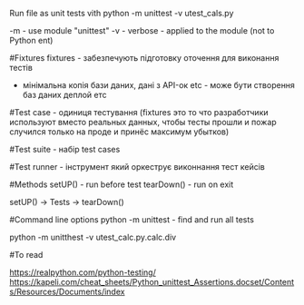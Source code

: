 Run file as unit tests vith 
python -m unittest -v utest_cals.py

-m - use module "unittest"
-v - verbose  - applied to the module (not to Python ent)



#Fixtures
fixtures - забезпечують підготовку оточення для виконання тестів
- мінімальна копія бази даних, дані з API-ок etc - може бути створення баз даних деплой етс

#Test case - одиниця тестування (fixtures это то что разработчики используют вместо реальных данных, чтобы тесты прошли и пожар случился только на проде и принёс максимум убытков)

#Test suite - набір test cases

#Test runner - інструмент який оркеструє виконнання тест кейсів


#Methods
setUP() - run before test
tearDown() - run on exit

setUP() -> Tests -> tearDown()



#Command line options
python -m unittest - find and run all tests

python -m unitthest -v utest_calc.py.calc.div

#To read

https://realpython.com/python-testing/
https://kapeli.com/cheat_sheets/Python_unittest_Assertions.docset/Contents/Resources/Documents/index
